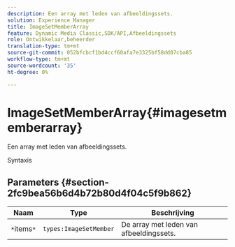 ```yaml
---
description: Een array met leden van afbeeldingssets.
solution: Experience Manager
title: ImageSetMemberArray
feature: Dynamic Media Classic,SDK/API,Afbeeldingssets
role: Ontwikkelaar,beheerder
translation-type: tm+mt
source-git-commit: 052bfcbcf1bd4ccf60afa7e3325bf58dd07cba85
workflow-type: tm+mt
source-wordcount: '35'
ht-degree: 0%

---
```



# ImageSetMemberArray{#imagesetmemberarray}

Een array met leden van afbeeldingssets.

Syntaxis

## Parameters {#section-2fc9bea56b6d4b72b80d4f04c5f9b862}

| Naam | Type | Beschrijving |
|---|---|---|
| `*`items`*` | `types:ImageSetMember` | De array met leden van afbeeldingssets. |

